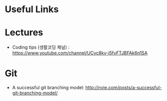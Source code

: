 Useful Links
============
# Lectures
- Coding tips (생활코딩 채널) : <https://www.youtube.com/channel/UCvc8kv-i5fvFTJBFAk6n1SA>

# Git
- A successful git branching model: <http://nvie.com/posts/a-successful-git-branching-model/>

